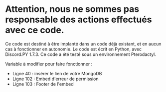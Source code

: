 # Attention, nous ne sommes pas responsable des actions effectués avec ce code. 

Ce code est destiné à être implanté dans un code déjà existant, et en aucun cas à fonctionner en autonomie. 
Le code est écrit en Python, avec Discord.PY 1.7.3. 
Ce code a été testé sous un environnement Pterodactyl. 

Variable à modifier pour faire fonctionner : 

- Ligne 40 : insérer le lien de votre MongoDB
- Ligne 102 : Embed d'erreur de permission
- Ligne 103 : Footer de l'embed

